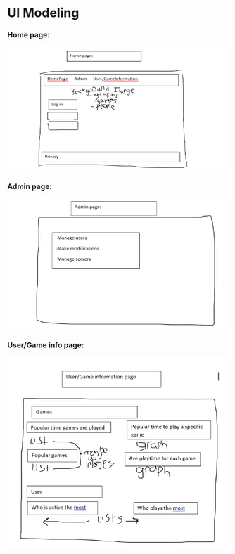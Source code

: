 UI Modeling
=====================================

### Home page:
![Getting Started](HomePage.PNG)

### Admin page:
![Getting Started](AdminPage.PNG)

### User/Game info page:
![Getting Started](UserGameInfoPage.PNG)